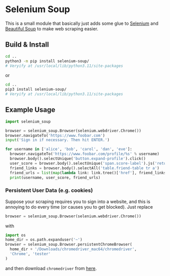 # Selenium Soup

This is a small module that basically just adds some glue to [Selenium](https://selenium-python.readthedocs.io/) and [Beautiful Soup](https://www.crummy.com/software/BeautifulSoup/) to make web scraping easier.


## Build & Install

```bash
cd ..
python3 -m pip install selenium-soup/
# Veryify at /usr/local/lib/python3.11/site-packages
```

or

```bash
cd ..
pip3 install selenium-soup/
# Veryify at /usr/local/lib/python3.11/site-packages
```

## Example Usage

```python
import selenium_soup

browser = selenium_soup.Browser(selenium.webdriver.Chrome())
browser.navigateTo('https://www.foobar.com')
input('Sign in if necessary. Then hit ENTER.')

for username in ['alice', 'bob', 'carol', 'dan', 'eve']:
  browser.navigateTo('https://www.foobar.com/profile/%s' % username)
  browser.body().selectUnique('button.expand-profile').click()
  user_score = browser.body().selectUnique('span.score-label').js('return self.innerHTML;').strip()
  friend_links = browser.body().selectAll('table.friend-table tr a')
  friend_urls = list(map(lambda link: link.tree()['href'], friend_links))
  print(username, user_score, friend_urls)
```

### Persistent User Data (e.g. cookies)

Suppose your scraping requires you to sign into a website, and this is annoying to do every time (or causes you to get blocked). Just replace

```python
browser = selenium_soup.Browser(selenium.webdriver.Chrome())
```

with

```python
import os
home_dir = os.path.expanduser('~')
browser = selenium_soup.Browser.persistentChromeBrowser(
  home_dir + '/Downloads/chromedriver_mac64/chromedriver', 
  'Chrome', 'tester'
)
```

and then download `chromedriver` from [here](https://chromedriver.chromium.org/downloads).
